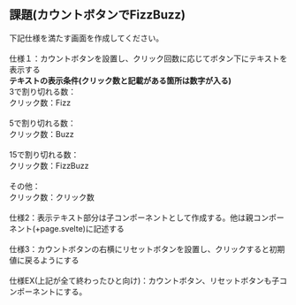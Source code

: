 ## 課題(カウントボタンでFizzBuzz)
下記仕様を満たす画面を作成してください。<br>
<br>
仕様１：カウントボタンを設置し、クリック回数に応じてボタン下にテキストを表示する<br>
**テキストの表示条件(クリック数と記載がある箇所は数字が入る)**<br>
3で割り切れる数：<br>
クリック数：Fizz<br>
<br>
5で割り切れる数：<br>
クリック数：Buzz<br>
<br>
15で割り切れる数：<br>
クリック数：FizzBuzz<br>
<br>
その他：<br>
クリック数：クリック数<br>
<br>
仕様2：表示テキスト部分は子コンポーネントとして作成する。他は親コンポーネント(+page.svelte)に記述する<br>
<br>
仕様3：カウントボタンの右横にリセットボタンを設置し、クリックすると初期値に戻るようにする<br>
<br>
仕様EX(上記が全て終わったひと向け)：カウントボタン、リセットボタンも子コンポーネントにする。